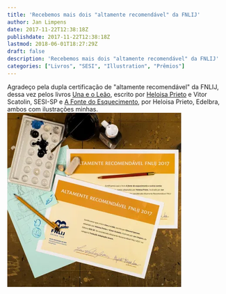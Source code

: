 ```yaml
---
title: 'Recebemos mais dois "altamente recomendável" da FNLIJ'
author: Jan Limpens
date: 2017-11-22T12:38:18Z
publishdate: 2017-11-22T12:38:18Z
lastmod: 2018-06-01T18:27:29Z
draft: false
description: 'Recebemos mais dois "altamente recomendável" da FNLIJ'
categories: ["Livros", "SESI", "Illustration", "Prêmios"]
---
```


Agradeço pela dupla certificação de "altamente recomendável" da FNLIJ, dessa vez pelos livros [Una e o Leão](/livros/una-e-o-leao-sesi), escrito por [Heloisa Prieto](https://www.facebook.com/HeloisaPrieto) e Vitor Scatolin, SESI-SP e [A Fonte do Esquecimento](/livros/a-fonte-do-esquecimento-edelbra), por Heloisa Prieto, Edelbra, ambos com ilustrações minhas. ![foto dos certificados](fnlj-2017.webp)
